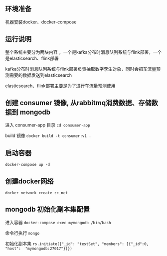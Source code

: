 ## 环境准备
机器安装docker、docker-compose
## 运行说明
整个系统主要分为两块内容 ，一个是kafka分布时消息队列系统与flink部署，一个是elasticsearch、flink部署

kafka分布时消息队列系统与flink部署负责抽取数字孪生对象，同时会把车流量预测需要的数据发送到elasticsearch

elasticsearch、flink部署主要是为了进行车流量预测使用


<!-- ## kafka分布时消息队列系统与flink部署

1. 创建flink的savepoint与checkpoint目录
    ```
    mkdir ./flink-checkpoint
    mkdir ./flink-savepoint
    ```
    
    记得更改这两个文件夹的权限，不然无法写入文件
    `chown 9999:9999 flink-checkpoint flink-savepoint`

    创建kafka的数据存储文件夹
    
2. 更新docker-compose.yaml里面相应的数据卷挂载信息(默认即可)

3. 更改kafka中topic信息（默认即可）

    `"zcinput:2:1, zcoutput:2:1"`表示生成两个topic是，5表示5个partition，1个replicas
4. 创建docker网络

    `docker network create zc_net`

4. 部署起来
   
   在当前目录（flink-deploy） `docker-compose up -d`

5. 命令停止

    在当前目录（flink-deploy）`docker-compose down -v`

6. 测试kafka（也可不用执行）
    `docker-compose exec kafka kafkacat -b kafka:9092 -L`
    `docker-compose exec kafka kafka-console-producer.sh --broker-list localhost:9092 --topic zcinput`
    `docker-compose exec kafka kafka-console-consumer.sh --bootstrap-server localhost:9092 --topic zcinput`
## elasticsearch、flink部署

elasticsearch需要持久化存储数据

`mkdir ./es-data`

然后将这个文件夹的所有者的gid和uid改为1000（1000为elasticsearch在容器中的uid），不然es程序无法写入数据，造成容器启动失败

`sudo chown 1000:1000 es-data/`
 -->



## 创建 consumer 镜像, 从rabbitmq消费数据、存储数据到 mongodb

进入 consumer-app 目录
`cd consumer-app`

build 镜像
`docker build -t consumer:v1 .`



## 启动容器
`docker-compose up -d`



## 创建docker网络

`docker network create zc_net`





## mongodb 初始化副本集配置


进入容器
`docker-compose exec mymongodb /bin/bash`

命令行执行
`mongo`

初始化副本集
`rs.initiate({"_id": "testSet", "members": [{"_id":0, "host":  "mymongodb:27017"}]})`

